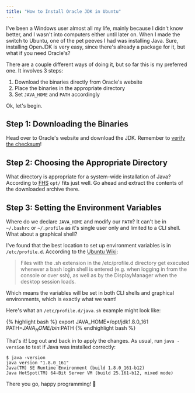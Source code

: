 ```yaml
---
title: "How to Install Oracle JDK in Ubuntu"
---
```


I've been a Windows user almost all my life, mainly because I didn't know
better, and I wasn't into computers either until later on. When I made the
switch to Ubuntu, one of the pet peeves I had was installing Java. Sure,
installing OpenJDK is very easy, since there's already a package for it, but
what if you need Oracle's?

There are a couple different ways of doing it, but so far this is my preferred
one. It involves 3 steps:

1. Download the binaries directly from Oracle's website
2. Place the binaries in the appropriate directory
3. Set `JAVA_HOME` and `PATH` accordingly

Ok, let's begin.

## Step 1: Downloading the Binaries

Head over to Oracle's website and download the JDK. Remember to [verify the
checksum][checksum]!

## Step 2: Choosing the Appropriate Directory

What directory is appropriate for a system-wide installation of Java? According
to [FHS][fhs] `opt/` fits just well. Go ahead and extract the contents of the
downloaded archive there.

## Step 3: Setting the Environment Variables

Where do we declare `JAVA_HOME` and modify our `PATH`? It can't be in
`~/.bashrc` or `~/.profile` as it's single user only and limited to a CLI shell.
What about a graphical shell?

I've found that the best location to set up environment variables is in
`/etc/profile.d`. According to the [Ubuntu Wiki][wiki]:

> Files with the .sh extension in the /etc/profile.d directory get executed
> whenever a bash login shell is entered (e.g. when logging in from the console
> or over ssh), as well as by the DisplayManager when the desktop session loads.

Which means the variables will be set in both CLI shells and graphical
environments, which is exactly what we want!

Here's what an `/etc/profile.d/java.sh` example might look like:

{% highlight bash %}
export JAVA_HOME=/opt/jdk1.8.0_161
PATH=$JAVA_HOME/bin:$PATH
{% endhighlight bash %}

That's it! Log out and back in to apply the changes. As usual, run `java
-version` to test if Java was installed correctly:

```
$ java -version
java version "1.8.0_161"
Java(TM) SE Runtime Environment (build 1.8.0_161-b12)
Java HotSpot(TM) 64-Bit Server VM (build 25.161-b12, mixed mode)
```

There you go, happy programming! 🎉

[checksum]: https://itsfoss.com/checksum-tools-guide-linux/
[fhs]: http://www.pathname.com/fhs/pub/fhs-2.3.html#OPTADDONAPPLICATIONSOFTWAREPACKAGES
[wiki]: https://help.ubuntu.com/community/EnvironmentVariables#A.2Fetc.2Fprofile.d.2F.2A.sh
